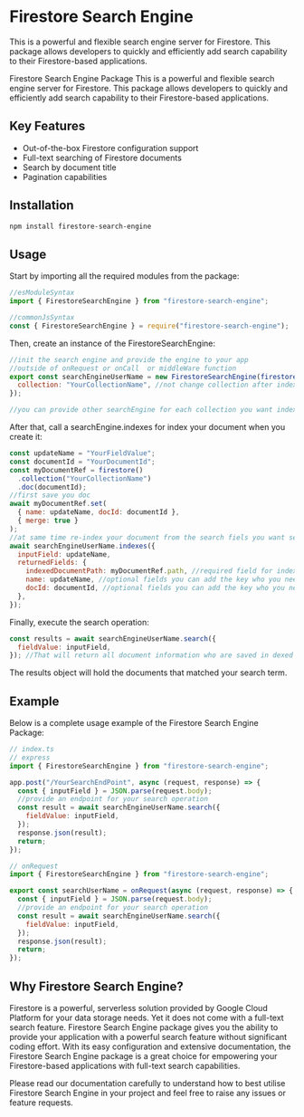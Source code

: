 # Firestore Search Engine

This is a powerful and flexible search engine server for Firestore. This package allows developers to quickly and efficiently add search capability to their Firestore-based applications.

Firestore Search Engine Package
This is a powerful and flexible search engine server for Firestore. This package allows developers to quickly and efficiently add search capability to their Firestore-based applications.

## Key Features

- Out-of-the-box Firestore configuration support
- Full-text searching of Firestore documents
- Search by document title
- Pagination capabilities

## Installation

```bash
npm install firestore-search-engine
```

## Usage

Start by importing all the required modules from the package:

```javascript
//esModuleSyntax
import { FirestoreSearchEngine } from "firestore-search-engine";

//commonJsSyntax
const { FirestoreSearchEngine } = require("firestore-search-engine");
```

Then, create an instance of the FirestoreSearchEngine:

```javascript
//init the search engine and provide the engine to your app
//outside of onRequest or onCall  or middleWare function
export const searchEngineUserName = new FirestoreSearchEngine(firestore(), {
  collection: "YourCollectionName", //not change collection after indexing or re-indexe all
});

//you can provide other searchEngine for each collection you want indexing with another collectionValue
```

After that, call a searchEngine.indexes for index your document when you create it:

```javascript
const updateName = "YourFieldValue";
const documentId = "YourDocumentId";
const myDocumentRef = firestore()
  .collection("YourCollectionName")
  .doc(documentId);
//first save you doc
await myDocumentRef.set(
  { name: updateName, docId: documentId },
  { merge: true }
);
//at same time re-index your document from the search fiels you want search in the inputField
await searchEngineUserName.indexes({
  inputField: updateName,
  returnedFields: {
    indexedDocumentPath: myDocumentRef.path, //required field for index only 1 time each document
    name: updateName, //optional fields you can add the key who you need to be returned in the search result
    docId: documentId, //optional fields you can add the key who you need to be returned in the search result
  },
});
```

Finally, execute the search operation:

```javascript
const results = await searchEngineUserName.search({
  fieldValue: inputField,
}); //That will return all document information who are saved in dexed values
```

The results object will hold the documents that matched your search term.

## Example

Below is a complete usage example of the Firestore Search Engine Package:

```javascript
// index.ts
// express
import { FirestoreSearchEngine } from "firestore-search-engine";

app.post("/YourSearchEndPoint", async (request, response) => {
  const { inputField } = JSON.parse(request.body);
  //provide an endpoint for your search operation
  const result = await searchEngineUserName.search({
    fieldValue: inputField,
  });
  response.json(result);
  return;
});

// onRequest
import { FirestoreSearchEngine } from "firestore-search-engine";

export const searchUserName = onRequest(async (request, response) => {
  const { inputField } = JSON.parse(request.body);
  //provide an endpoint for your search operation
  const result = await searchEngineUserName.search({
    fieldValue: inputField,
  });
  response.json(result);
  return;
});
```

## Why Firestore Search Engine?

Firestore is a powerful, serverless solution provided by Google Cloud Platform for your data storage needs. Yet it does not come with a full-text search feature. Firestore Search Engine package gives you the ability to provide your application with a powerful search feature without significant coding effort. With its easy configuration and extensive documentation, the Firestore Search Engine package is a great choice for empowering your Firestore-based applications with full-text search capabilities.

Please read our documentation carefully to understand how to best utilise Firestore Search Engine in your project and feel free to raise any issues or feature requests.
